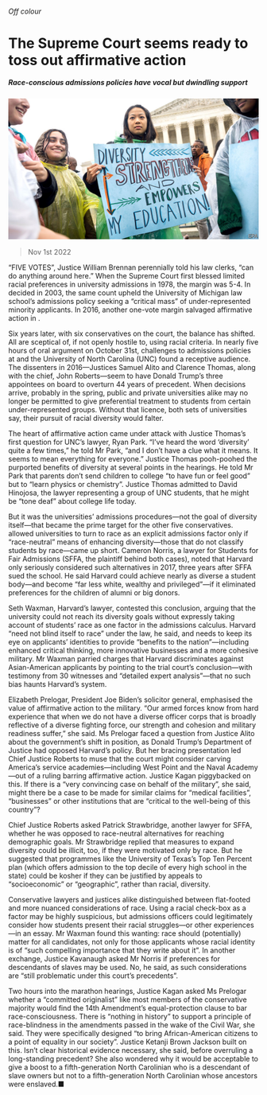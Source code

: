 ###### Off colour

# The Supreme Court seems ready to toss out affirmative action 

##### Race-conscious admissions policies have vocal but dwindling support 

![image](images/20221105_USP005.jpg) 

> Nov 1st 2022 

“FIVE VOTES”, Justice William Brennan perennially told his law clerks, “can do anything around here.” When the Supreme Court first blessed limited racial preferences in university admissions in 1978, the margin was 5-4. In decided in 2003, the same count upheld the University of Michigan law school’s admissions policy seeking a “critical mass” of under-represented minority applicants. In 2016, another one-vote margin salvaged affirmative action in .

Six years later, with six conservatives on the court, the balance has shifted. All are sceptical of, if not openly hostile to, using racial criteria. In nearly five hours of oral argument on October 31st, challenges to admissions policies at  and the University of North Carolina (UNC) found a receptive audience. The dissenters in 2016—Justices Samuel Alito and Clarence Thomas, along with the chief, John Roberts—seem to have Donald Trump’s three appointees on board to overturn 44 years of precedent. When decisions arrive, probably in the spring, public and private universities alike may no longer be permitted to give preferential treatment to students from certain under-represented groups. Without that licence, both sets of universities say, their pursuit of racial diversity would falter.

The heart of affirmative action came under attack with Justice Thomas’s first question for UNC’s lawyer, Ryan Park. “I’ve heard the word ‘diversity’ quite a few times,” he told Mr Park, “and I don’t have a clue what it means. It seems to mean everything for everyone.” Justice Thomas pooh-poohed the purported benefits of diversity at several points in the hearings. He told Mr Park that parents don’t send children to college “to have fun or feel good” but to “learn physics or chemistry”. Justice Thomas admitted to David Hinojosa, the lawyer representing a group of UNC students, that he might be “tone deaf” about college life today. 

But it was the universities’ admissions procedures—not the goal of diversity itself—that became the prime target for the other five conservatives.  allowed universities to turn to race as an explicit admissions factor only if “race-neutral” means of enhancing diversity—those that do not classify students by race—came up short. Cameron Norris, a lawyer for Students for Fair Admissions (SFFA, the plaintiff behind both cases), noted that Harvard only seriously considered such alternatives in 2017, three years after SFFA sued the school. He said Harvard could achieve nearly as diverse a student body—and become “far less white, wealthy and privileged”—if it eliminated preferences for the children of alumni or big donors. 

Seth Waxman, Harvard’s lawyer, contested this conclusion, arguing that the university could not reach its diversity goals without expressly taking account of students’ race as one factor in the admissions calculus. Harvard “need not blind itself to race” under the law, he said, and needs to keep its eye on applicants’ identities to provide “benefits to the nation”—including enhanced critical thinking, more innovative businesses and a more cohesive military. Mr Waxman parried charges that Harvard discriminates against Asian-American applicants by pointing to the trial court’s conclusion—with testimony from 30 witnesses and “detailed expert analysis”—that no such bias haunts Harvard’s system. 

Elizabeth Prelogar, President Joe Biden’s solicitor general, emphasised the value of affirmative action to the military. “Our armed forces know from hard experience that when we do not have a diverse officer corps that is broadly reflective of a diverse fighting force, our strength and cohesion and military readiness suffer,” she said. Ms Prelogar faced a question from Justice Alito about the government’s shift in position, as Donald Trump’s Department of Justice had opposed Harvard’s policy. But her bracing presentation led Chief Justice Roberts to muse that the court might consider carving America’s service academies—including West Point and the Naval Academy—out of a ruling barring affirmative action. Justice Kagan piggybacked on this. If there is a “very convincing case on behalf of the military”, she said, might there be a case to be made for similar claims for “medical facilities”, “businesses” or other institutions that are “critical to the well-being of this country”?

Chief Justice Roberts asked Patrick Strawbridge, another lawyer for SFFA, whether he was opposed to race-neutral alternatives for reaching demographic goals. Mr Strawbridge replied that measures to expand diversity could be illicit, too, if they were motivated only by race. But he suggested that programmes like the University of Texas’s Top Ten Percent plan (which offers admission to the top decile of every high school in the state) could be kosher if they can be justified by appeals to “socioeconomic” or “geographic”, rather than racial, diversity. 

Conservative lawyers and justices alike distinguished between flat-footed and more nuanced considerations of race. Using a racial check-box as a factor may be highly suspicious, but admissions officers could legitimately consider how students present their racial struggles—or other experiences—in an essay. Mr Waxman found this wanting: race should (potentially) matter for all candidates, not only for those applicants whose racial identity is of “such compelling importance that they write about it”. In another exchange, Justice Kavanaugh asked Mr Norris if preferences for descendants of slaves may be used. No, he said, as such considerations are “still problematic under this court’s precedents”. 

Two hours into the marathon hearings, Justice Kagan asked Ms Prelogar whether a “committed originalist” like most members of the conservative majority would find the 14th Amendment’s equal-protection clause to bar race-consciousness. There is “nothing in history” to support a principle of race-blindness in the amendments passed in the wake of the Civil War, she said. They were specifically designed “to bring African-American citizens to a point of equality in our society”. Justice Ketanji Brown Jackson built on this. Isn’t clear historical evidence necessary, she said, before overruling a long-standing precedent? She also wondered why it would be acceptable to give a boost to a fifth-generation North Carolinian who is a descendant of slave owners but not to a fifth-generation North Carolinian whose ancestors were enslaved.■


